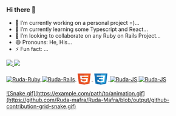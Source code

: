 ### Hi there 👋



- 🔭 I’m currently working on a personal project =)...
- 🌱 I’m currently learning some Typescript and React...
- 👯 I’m looking to collaborate on any Ruby on Rails Project...
- 😄 Pronouns: He, His...
- ⚡ Fun fact: ...
<div>
  <a href="https://github.com/Ruda-Mafra">
  <img height="180em" src="https://github-readme-stats.vercel.app/api?username=Ruda-Mafra&theme=transparent">
  <img height="180em" src="https://github-readme-stats.vercel.app/api/top-langs/?username=Ruda-Mafra&theme=transparent&layout=compact">
</div>

<div style="display: inline_block"><br>
  <img align="center" alt="Ruda-Ruby" height="30" width="40" src="https://cdn.jsdelivr.net/gh/devicons/devicon/icons/ruby/ruby-original.svg">
  <img align="center" alt="Ruda-Rails" heigth="30" width="40" src="https://cdn.jsdelivr.net/gh/devicons/devicon/icons/rails/rails-plain.svg">
  <img align="center" alt="Ruda-HTML" height="30" width="40" src="https://raw.githubusercontent.com/devicons/devicon/master/icons/html5/html5-original.svg">
  <img align="center" alt="Ruda-CSS" height="30" width="40" src="https://raw.githubusercontent.com/devicons/devicon/master/icons/css3/css3-original.svg">
  <img align="center" alt="Ruda-JS" height="30" width="40" src="https://cdn.jsdelivr.net/gh/devicons/devicon/icons/javascript/javascript-plain.svg">
  <img align="center" alt="Ruda-JS" height="30" width="40" src="https://cdn.jsdelivr.net/gh/devicons/devicon/icons/typescript/typescript-original.svg">
</div>
  
  
  ![Snake gif](https://example.com/path/to/animation.gif](https://github.com/Ruda-mafra/Ruda-Mafra/blob/output/github-contribution-grid-snake.gif)


